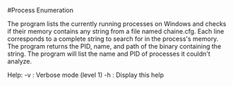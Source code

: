 #Process Enumeration

The program lists the currently running processes on Windows and checks if their memory contains any string from a file named chaine.cfg.
Each line corresponds to a complete string to search for in the process's memory.
The program returns the PID, name, and path of the binary containing the string.
The program will list the name and PID of processes it couldn't analyze.

Help:
 -v   : Verbose mode (level 1)
 -h   : Display this help

